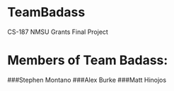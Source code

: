 # TeamBadass
CS-187 NMSU Grants Final Project

# Members of Team Badass:
###Stephen Montano 
###Alex Burke
###Matt Hinojos